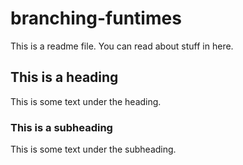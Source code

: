 # branching-funtimes

This is a readme file. You can read about stuff in here.

## This is a heading

This is some text under the heading.

### This is a subheading

This is some text under the subheading.